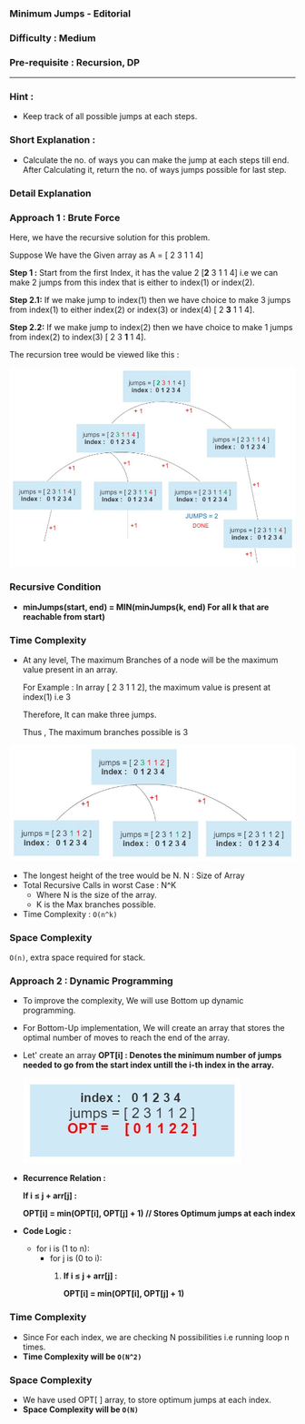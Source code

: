 ### Minimum Jumps - Editorial

### Difficulty : Medium

### Pre-requisite : Recursion, DP
---
### Hint :

- Keep track of all possible jumps at each steps.

### Short Explanation :

- Calculate the no. of ways you can make the jump at each steps till end. After Calculating it, return the no. of ways jumps possible for last step.

### Detail Explanation

### Approach 1 : Brute Force

Here, we have the recursive solution for this problem.

Suppose We have the Given array as A = [ 2 3 1 1 4]

**Step 1 :** Start from the first Index, it has the value 2 [**2** 3 1 1 4] i.e we can make 2 jumps from this index that is either to index(1) or index(2).

**Step 2.1:** If we make jump to index(1) then we have choice to make 3 jumps from index(1) to either index(2) or index(3) or index(4)  [ 2 **3** 1 1 4].

**Step 2.2:**  If we make jump to index(2)  then we have choice to make 1 jumps from index(2) to index(3)  [ 2 3 **1** 1 4].

The recursion tree would be viewed like this :

![Minimum%20Jumps%20-%20Editorial%2028b57b66a1664ee0864f2fa34bd67b1a/Org_Chart_(1).jpg](Minimum%20Jumps%20-%20Editorial%2028b57b66a1664ee0864f2fa34bd67b1a/Org_Chart_(1).jpg)

### Recursive Condition

- **minJumps(start, end) = MIN(minJumps(k, end) For all k that are reachable from start)**

### Time Complexity

- At any level, The maximum Branches of a node will be the maximum value present in an array.

    For Example : In array [ 2 3 1 1 2], the maximum value is present at index(1) i.e 3

    Therefore, It can make three jumps.

    Thus , The maximum branches possible is 3

![Minimum%20Jumps%20-%20Editorial%2028b57b66a1664ee0864f2fa34bd67b1a/timeComplexity.jpg](Minimum%20Jumps%20-%20Editorial%2028b57b66a1664ee0864f2fa34bd67b1a/timeComplexity.jpg)

- The longest height of the tree would be N. N : Size of Array
- Total Recursive Calls in worst Case : N^K
    - Where N is the size of the array.
    - K is the Max branches possible.
- Time Complexity : `O(n^k)`

### Space Complexity
`O(n)`, extra space required for stack.

### Approach 2 : Dynamic Programming

- To improve the complexity, We will use Bottom up dynamic programming.
- For Bottom-Up implementation, We will create an array that stores the optimal number of moves to reach the end of the array.
- Let' create an array **OPT[i]  : Denotes the minimum number of jumps needed to go from the start index untill the i-th index in the array.**

    ![Minimum%20Jumps%20-%20Editorial%2028b57b66a1664ee0864f2fa34bd67b1a/OptimizeArray.jpg](Minimum%20Jumps%20-%20Editorial%2028b57b66a1664ee0864f2fa34bd67b1a/OptimizeArray.jpg)

- **Recurrence Relation :**

    **If i ≤ j + arr[j] :**

    **OPT[i] = min(OPT[i], OPT[j] + 1)       // Stores Optimum jumps at each index**

- **Code Logic :**
    - for i is (1 to n):
        - for j is (0 to i):
            1. **If i ≤ j + arr[j] :**

                **OPT[i] = min(OPT[i], OPT[j] + 1)**

### Time Complexity

- Since For each index, we are checking N possibilities i.e running loop n times.
- **Time Complexity will be `O(N^2)`**

### Space Complexity

- We have used OPT[ ] array, to store optimum jumps at each index.
- **Space Complexity will be `O(N)`**
